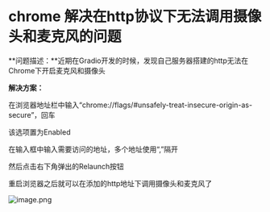 # chrome 解决在http协议下无法调用摄像头和麦克风的问题


**问题描述：**近期在Gradio开发的时候，发现自己服务器搭建的http无法在Chrome下开启麦克风和摄像头

**解决方案：**

在浏览器地址栏中输入“chrome://flags/#unsafely-treat-insecure-origin-as-secure”，回车

该选项置为Enabled

在输入框中输入需要访问的地址，多个地址使用“,”隔开

然后点击右下角弹出的Relaunch按钮

重启浏览器之后就可以在添加的http地址下调用摄像头和麦克风了

![image.png](https://cdn.jsdelivr.net/gh/JoshuaChou2018/oss@main/uPic/881fe814429a41cda3010bb39e88c20c~tplv-k3u1fbpfcp-zoom-in-crop-mark:4536:0:0:0.0cK0Zt.awebp)


